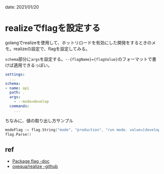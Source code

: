 date: 2021/01/20

# realizeでflagを設定する

golangでrealizeを使用して、ホットリロードを有効にした開発をするときのメモ。realizeの設定で、flagを設定してみる。

`schema`部分に`args`を設定する。`--{flagName}={flagValue}`のフォーマットで書けば適用できるっぽい。

```yaml
settings:
  ...
schema:
- name: api
  path: .
  args:
    - --mode=develop
  commands:
    ...
```

ちなみに、値の取り出し方サンプル

```go
modeFlag := flag.String("mode", "production", "run mode. value=[develop, production]")
flag.Parse()
```

## ref
- [Package flag -doc](https://golang.org/pkg/flag/)
- [oxequa/realize -github](https://github.com/oxequa/realize)